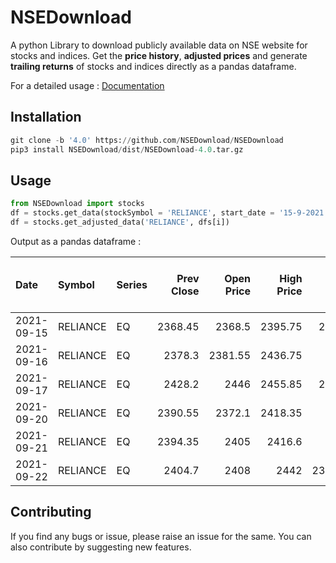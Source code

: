 # **NSEDownload** #

A python Library to download publicly available data on NSE website for stocks and indices. Get the **price history**, **adjusted prices** and generate **trailing returns** of stocks and indices directly as a pandas dataframe.

For a detailed usage : <a href="https://nsedownload.github.io/NSEDownload/">Documentation</a>

## **Installation** ##

```python
git clone -b '4.0' https://github.com/NSEDownload/NSEDownload
pip3 install NSEDownload/dist/NSEDownload-4.0.tar.gz 
```

## **Usage** ##

```python
from NSEDownload import stocks
df = stocks.get_data(stockSymbol = 'RELIANCE', start_date = '15-9-2021', end_date = '1-10-2021')
df = stocks.get_adjusted_data('RELIANCE', dfs[i])
```
Output as a pandas dataframe :

| Date                | Symbol   | Series   |   Prev Close |   Open Price |   High Price |   Low Price |   Last Price |   Close Price |   Average Price |   Total Traded Quantity |    Turnover |   No. of Trades |   Deliverable Qty |   % Dly Qt to Traded Qty |
|:--------------------|:---------|:---------|-------------:|-------------:|-------------:|------------:|-------------:|--------------:|----------------:|------------------------:|------------:|----------------:|------------------:|-------------------------:|
| 2021-09-15 | RELIANCE | EQ       |      2368.45 |      2368.5  |      2395.75 |     2368.5  |      2379.4  |       2378.3  |         2380.39 |                 4186300 | 9.96505e+09 |          168130 |           2310144 |                    55.18 |
| 2021-09-16 | RELIANCE | EQ       |      2378.3  |      2381.55 |      2436.75 |     2367    |      2424    |       2428.2  |         2408.55 |                 6206657 | 1.49491e+10 |          214010 |           2473588 |                    39.85 |
| 2021-09-17 | RELIANCE | EQ       |      2428.2  |      2446    |      2455.85 |     2375.6  |      2387    |       2390.55 |         2410.13 |                16098099 | 3.87986e+10 |          278098 |           9460717 |                    58.77 |
| 2021-09-20 | RELIANCE | EQ       |      2390.55 |      2372.1  |      2418.35 |     2370    |      2391.85 |       2394.35 |         2398.57 |                 5436385 | 1.30396e+10 |          171011 |           3042705 |                    55.97 |
| 2021-09-21 | RELIANCE | EQ       |      2394.35 |      2405    |      2416.6  |     2384    |      2400    |       2404.7  |         2401.93 |                 4576111 | 1.09915e+10 |          149803 |           2365643 |                    51.7  |
| 2021-09-22 | RELIANCE | EQ       |      2404.7  |      2408    |      2442    |     2398.25 |      2430.8  |       2430.5  |         2426.47 |                 5074612 | 1.23134e+10 |          179090 |           2811116 |                    55.4  |

## **Contributing** ##
If you find any bugs or issue, please raise an issue for the same. You can also contribute by suggesting new features.